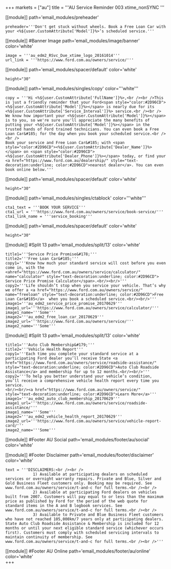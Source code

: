 +++
markets = ["au"]
title = '''AU Service Reminder 003 xtime_nonSYNC '''

[[module]]
path='email_modules/preheader'

	preheader='''Don't get stuck without wheels. Book a Free Loan Car with your <%${user.CustomAttribute['Model']}%>’s scheduled service.'''


[[module]] #Banner Image
path='email_modules/image/banner'
color='white'

	image = '''au_edm2_RSvc_Due_xtime_logo_20161014'''
	url_link = '''https://www.ford.com.au/owners/service/'''
    
[[module]]
path='email_modules/spacer/default'
color='white'

	height="30"
    
[[module]]
path='email_modules/singles/copy'
color='''white'''

	copy = '''Hi <%${user.CustomAttribute['FullName']}%>,<br /><br />This is just a friendly reminder that your Ford<span style="color:#2D96CD"><%${user.CustomAttribute['Model']}%></span> is nearly due for its <%${user.CustomAttribute['Service_Interval']}%> service.<br /><br />
    We know how important your <%${user.CustomAttribute['Model']}%></span> is to you, so we're sure you'll appreciate the many benefits of putting your <%${user.CustomAttribute['Model']}%></span> in the trusted hands of Ford trained technicians. You can even book a Free Loan Car&#185; for the day when you book your scheduled service.<br /><br />
    Book your service and Free Loan Car&#185; with <span style="color:#2D96CD"><%${user.CustomAttribute['Dealer_Name']}%></span> on <span style="color:#2D96CD"><%${user.CustomAttribute['Dealer_Phone']}%></span> today, or find your <a href="https://www.ford.com.au/dealership/" style="text-decoration:underline; color:#2D96CD">nearest dealer</a>. You can even book online below.'''

[[module]]
path='email_modules/spacer/default'
color='white'

	height="30"

[[module]]
path='email_modules/singles/ctablock'
color='''white'''

	cta1_text = '''BOOK YOUR SERVICE'''
	cta1_url = '''https://www.ford.com.au/owners/service/book-service/'''
	cta1_link_name = '''service_booking'''
    
[[module]]
path='email_modules/spacer/default'
color='white'

	height="30"
    
 [[module]] #Split 13
path='email_modules/split/13'
color='white'

	title1='''Service Price Promise&#178;'''
	title2='''Free Loan Car&#185;'''
	copy1='''Know how much your standard service will cost before you even come in, with the <ahref="https://www.ford.com.au/owners/service/calculator/" name="calculator" style="text-decoration:underline; color:#2D96CD"> Service Price Promise Calculator</span>.<br/><br/>'''
	copy2='''Life shouldn’t stop when you service your vehicle. That’s why we offer a <a href="https://www.ford.com.au/owners/service/" name="freeloan" style="text-decoration:underline; color:#2D96CD">Free Loan Car&#185</a>  when you book a scheduled service.<br/><br/>'''
	image1='''au_edm2_service_price_promise_20170629'''
    image1_url='''https://www.ford.com.au/owners/service/calculator/'''
    image1_name='''Some'''
    image2='''au_edm2_free_loan_car_20170629'''
    image2_url='''https://www.ford.com.au/owners/service/'''
    image2_name='''Some'''

 [[module]] #Split 13
path='email_modules/split/13'
color='white'

	title1='''Auto Club Membership&#179;'''
	title2='''Vehicle Health Report'''
	copy1='''Each time you complete your standard service at a participating Ford dealer you’ll receive State <a href="https://www.ford.com.au/owners/service/roadside-assistance/" style="text-decoration:underline; color:#2D96CD">Auto Club Roadside Assistance</a> and membership for up to 12 months.<br/><br/>'''
	copy2='''To help you better understand your vehicle’s condition, you’ll receive a comprehensive vehicle health report every time you service.
    <br/><br/><a href="https://www.ford.com.au/owners/service/" style="text-decoration:underline; color:#2D96CD">Learn More</a>'''
	image1='''au_edm2_auto_club_membership_20170629'''
    image1_url='''https://www.ford.com.au/owners/service/roadside-assistance/'''
    image1_name='''Some'''
    image2='''au_edm2_vehicle_health_report_20170629'''
    image2_url='''https://www.ford.com.au/owners/service/vehicle-report-card/'''
    image2_name='''Some'''

[[module]] #Footer AU Social
path='email_modules/footer/au/social'
color='white'

[[module]] #Footer Disclaimer 
path='email_modules/footer/disclaimer'
color='white'

	text = '''DISCLAIMERS:<br /><br />
				1) Available at participating dealers on scheduled services or overnight warranty repairs. Private and Blue, Silver and Gold Business Fleet customers only. Booking may be required. See www.ford.com.au/owners/service/t-and-c for full terms.<br /><br />
                2) Available at participating Ford dealers on vehicles built from 2007. Customers will pay equal to or less than the maximum price as published by Ford for the period of the web quote for standard items in the A and B logbook services. See www.ford.com.au/owners/service/t-and-c for full terms.<br /><br />
                3) Available to Private and Blue Business Fleet customers who have not reached 105,000km/7 years only at participating dealers. State Auto Club Roadside Assistance & Membership is included for 12 months or until your next eligible standard service (whichever occurs first). Customers must comply with scheduled servicing intervals to maintain continuity of membership. See www.ford.com.au/owners/service/t-and-c for full terms.<br /><br />'''
                

[[module]] #Footer AU Online
path='email_modules/footer/au/online'
color='white'    
+++
